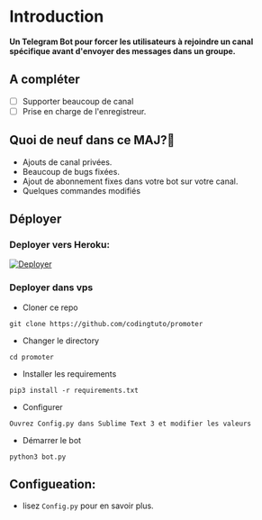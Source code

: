# Introduction
**Un Telegram Bot pour forcer les utilisateurs à rejoindre un canal spécifique avant d'envoyer des messages dans un groupe.**


## A compléter
- [ ] Supporter beaucoup de canal
- [ ] Prise en charge de l'enregistreur.

## Quoi de neuf dans ce MAJ?🤔
- Ajouts de canal privées.
- Beaucoup de bugs fixées.
- Ajout de abonnement fixes dans votre bot sur votre canal.
- Quelques commandes modifiés

## Déployer

### Deployer vers Heroku:
[![Deployer](https://www.herokucdn.com/deploy/button.svg)](https://heroku.com/deploy?template=https://github.com/shrvan42/ForceSub_Bot)

### Deployer dans vps
- Cloner ce repo
```
git clone https://github.com/codingtuto/promoter
```
- Changer le directory
```
cd promoter
```
- Installer les requirements
```
pip3 install -r requirements.txt
```
- Configurer
```
Ouvrez Config.py dans Sublime Text 3 et modifier les valeurs
```
- Démarrer le bot
```
python3 bot.py
```
## Configueation:
- lisez `Config.py` pour en savoir plus.
